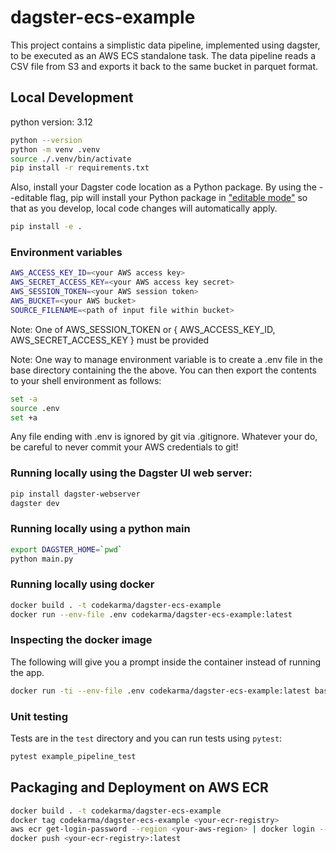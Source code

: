 # dagster-ecs-example

This project contains a simplistic data pipeline, implemented using dagster, to be executed as an AWS ECS standalone task. The data pipeline reads a CSV file from S3 and exports it back to the same bucket in parquet format.

## Local Development

python version: 3.12

```bash
python --version
python -m venv .venv
source ./.venv/bin/activate
pip install -r requirements.txt
```

Also, install your Dagster code location as a Python package. By using the --editable flag, pip will install your Python package in ["editable mode"](https://pip.pypa.io/en/latest/topics/local-project-installs/#editable-installs) so that as you develop, local code changes will automatically apply.

```bash
pip install -e .
```

### Environment variables

```bash
AWS_ACCESS_KEY_ID=<your AWS access key>
AWS_SECRET_ACCESS_KEY=<your AWS access key secret>
AWS_SESSION_TOKEN=<your AWS session token>
AWS_BUCKET=<your AWS bucket>
SOURCE_FILENAME=<path of input file within bucket>
```

Note: One of AWS_SESSION_TOKEN or { AWS_ACCESS_KEY_ID, AWS_SECRET_ACCESS_KEY } must be provided

Note: One way to manage environment variable is to create a .env file in the base directory containing the the above. You can then export the contents to your shell environment as follows:
```bash
set -a            
source .env
set +a
```

Any file ending with .env is ignored by git via .gitignore. Whatever your do, be careful to never
commit your AWS credentials to git!

### Running locally using the Dagster UI web server:

```bash
pip install dagster-webserver
dagster dev
```

### Running locally using a python main

```bash
export DAGSTER_HOME=`pwd`
python main.py
```

### Running locally using docker

```bash
docker build . -t codekarma/dagster-ecs-example
docker run --env-file .env codekarma/dagster-ecs-example:latest
```

### Inspecting the docker image

The following will give you a prompt inside the container instead of running the app.
```bash
docker run -ti --env-file .env codekarma/dagster-ecs-example:latest bash
```

### Unit testing

Tests are in the `test` directory and you can run tests using `pytest`:

```bash
pytest example_pipeline_test
```

## Packaging and Deployment on AWS ECR

```bash
docker build . -t codekarma/dagster-ecs-example
docker tag codekarma/dagster-ecs-example <your-ecr-registry>
aws ecr get-login-password --region <your-aws-region> | docker login --username AWS --password-stdin <your-ecr-registry>
docker push <your-ecr-registry>:latest
```

